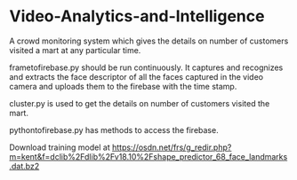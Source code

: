 # Video-Analytics-and-Intelligence


A crowd monitoring system which gives the details on number of customers visited a mart at any particular time.


frametofirebase.py should be run continuously. It captures and recognizes and extracts the face descriptor of all the faces captured in the video camera and uploads them to the firebase with the time stamp.


cluster.py is used to get the details on number of customers visited the mart.


pythontofirebase.py has methods to access the firebase.


Download training model at https://osdn.net/frs/g_redir.php?m=kent&f=dclib%2Fdlib%2Fv18.10%2Fshape_predictor_68_face_landmarks.dat.bz2
